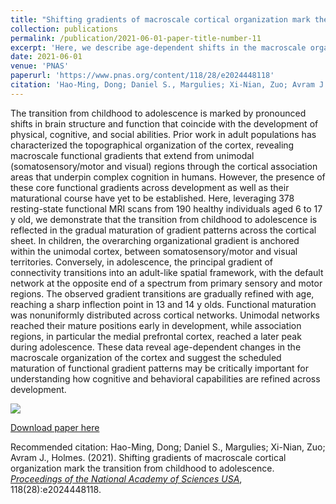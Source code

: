 ```yaml
---
title: "Shifting gradients of macroscale cortical organization mark the transition from childhood to adolescence"
collection: publications
permalink: /publication/2021-06-01-paper-title-number-11
excerpt: 'Here, we describe age-dependent shifts in the macroscale organization of cortex in childhood and adolescence. The characterization of functional connectivity patterns in children revealed an overarching organizational framework anchored within the unimodal cortex, between somatosensory/motor and visual regions. Conversely, in adolescents, we observed a transition into an adult-like gradient, situating the default network at the opposite end of a spectrum from primary somatosensory/motor regions.'
date: 2021-06-01
venue: 'PNAS'
paperurl: 'https://www.pnas.org/content/118/28/e2024448118'
citation: 'Hao-Ming, Dong; Daniel S., Margulies; Xi-Nian, Zuo; Avram J., Holmes. (2021). &quot;Shifting gradients of macroscale cortical organization mark the transition from childhood to adolescence.&quot; <i>Proceedings of the National Academy of Sciences USA</i>, 118(28):e2024448118.'
---
```

The transition from childhood to adolescence is marked by pronounced shifts in brain structure and function that coincide with the development of physical, cognitive, and social abilities. Prior work in adult populations has characterized the topographical organization of the cortex, revealing macroscale functional gradients that extend from unimodal (somatosensory/motor and visual) regions through the cortical association areas that underpin complex cognition in humans. However, the presence of these core functional gradients across development as well as their maturational course have yet to be established. Here, leveraging 378 resting-state functional MRI scans from 190 healthy individuals aged 6 to 17 y old, we demonstrate that the transition from childhood to adolescence is reflected in the gradual maturation of gradient patterns across the cortical sheet. In children, the overarching organizational gradient is anchored within the unimodal cortex, between somatosensory/motor and visual territories. Conversely, in adolescence, the principal gradient of connectivity transitions into an adult-like spatial framework, with the default network at the opposite end of a spectrum from primary sensory and motor regions. The observed gradient transitions are gradually refined with age, reaching a sharp inflection point in 13 and 14 y olds. Functional maturation was nonuniformly distributed across cortical networks. Unimodal networks reached their mature positions early in development, while association regions, in particular the medial prefrontal cortex, reached a later peak during adolescence. These data reveal age-dependent changes in the macroscale organization of the cortex and suggest the scheduled maturation of functional gradient patterns may be critically important for understanding how cognitive and behavioral capabilities are refined across development.

<img src='https://www.pnas.org/content/pnas/118/28/eiti2821118/F3.large.jpg?width=800&height=600&carousel=1' align="middle"><br/>

[Download paper here](https://www.pnas.org/content/pnas/118/28/e2024448118.full.pdf)

Recommended citation: Hao-Ming, Dong; Daniel S., Margulies; Xi-Nian, Zuo; Avram J., Holmes. (2021). Shifting gradients of macroscale cortical organization mark the transition from childhood to adolescence. [<i>Proceedings of the National Academy of Sciences USA</i>](https://www.pnas.org), 118(28):e2024448118.
